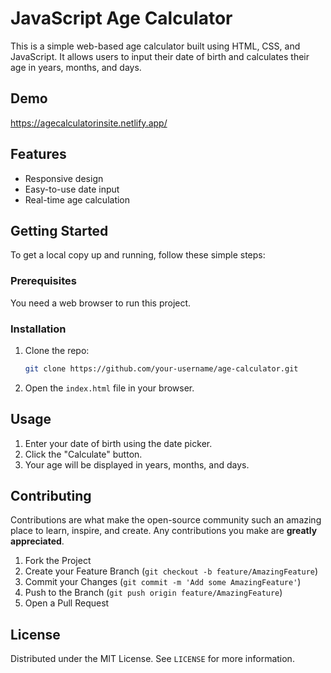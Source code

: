 # JavaScript Age Calculator

This is a simple web-based age calculator built using HTML, CSS, and JavaScript. It allows users to input their date of birth and calculates their age in years, months, and days.

## Demo

https://agecalculatorinsite.netlify.app/

## Features

- Responsive design
- Easy-to-use date input
- Real-time age calculation

## Getting Started

To get a local copy up and running, follow these simple steps:

### Prerequisites

You need a web browser to run this project.

### Installation

1. Clone the repo:
   ```sh
   git clone https://github.com/your-username/age-calculator.git
   ```
2. Open the `index.html` file in your browser.

## Usage

1. Enter your date of birth using the date picker.
2. Click the "Calculate" button.
3. Your age will be displayed in years, months, and days.


## Contributing

Contributions are what make the open-source community such an amazing place to learn, inspire, and create. Any contributions you make are **greatly appreciated**.

1. Fork the Project
2. Create your Feature Branch (`git checkout -b feature/AmazingFeature`)
3. Commit your Changes (`git commit -m 'Add some AmazingFeature'`)
4. Push to the Branch (`git push origin feature/AmazingFeature`)
5. Open a Pull Request

## License

Distributed under the MIT License. See `LICENSE` for more information.
